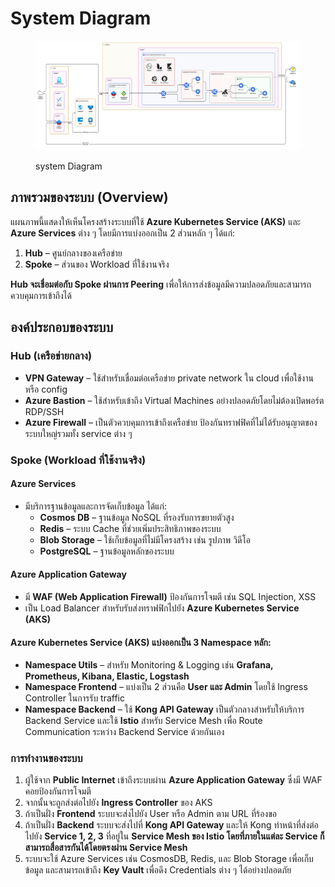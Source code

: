 # System Diagram

<figure><img src="../../../.gitbook/assets/image (9).png" alt=""><figcaption><p>system Diagram</p></figcaption></figure>

## ภาพรวมของระบบ (Overview)

แผนภาพนี้แสดงให้เห็นโครงสร้างระบบที่ใช้ **Azure Kubernetes Service (AKS)** และ **Azure Services** ต่าง ๆ โดยมีการแบ่งออกเป็น 2 ส่วนหลัก ๆ ได้แก่:

1. **Hub** – ศูนย์กลางของเครือข่าย
2. **Spoke** – ส่วนของ Workload ที่ใช้งานจริง

**Hub จะเชื่อมต่อกับ Spoke ผ่านการ Peering** เพื่อให้การส่งข้อมูลมีความปลอดภัยและสามารถควบคุมการเข้าถึงได้

## องค์ประกอบของระบบ

### **Hub (เครือข่ายกลาง)**

* **VPN Gateway** – ใช้สำหรับเชื่อมต่อเครือข่าย private network ใน cloud เพื่อใช้งานหรือ config
* **Azure Bastion** – ใช้สำหรับเข้าถึง Virtual Machines อย่างปลอดภัยโดยไม่ต้องเปิดพอร์ต RDP/SSH
* **Azure Firewall** – เป็นตัวควบคุมการเข้าถึงเครือข่าย ป้องกันทราฟฟิคที่ไม่ได้รับอนุญาตของระบบใหญ่รวมทั้ง service ต่าง ๆ

### Spoke (Workload ที่ใช้งานจริง)

#### **Azure Services**

* มีบริการฐานข้อมูลและการจัดเก็บข้อมูล ได้แก่:
  * **Cosmos DB** – ฐานข้อมูล NoSQL ที่รองรับการขยายตัวสูง
  * **Redis** – ระบบ Cache ที่ช่วยเพิ่มประสิทธิภาพของระบบ
  * **Blob Storage** – ใช้เก็บข้อมูลที่ไม่มีโครงสร้าง เช่น รูปภาพ วิดีโอ
  * **PostgreSQL** – ฐานข้อมูลหลักของระบบ

#### **Azure Application Gateway**

* มี **WAF (Web Application Firewall)** ป้องกันการโจมตี เช่น SQL Injection, XSS
* เป็น Load Balancer สำหรับรับส่งทราฟฟิกไปยัง **Azure Kubernetes Service (AKS)**

#### **Azure Kubernetes Service (AKS)** แบ่งออกเป็น 3 Namespace หลัก:

* **Namespace Utils** – สำหรับ Monitoring & Logging เช่น **Grafana, Prometheus, Kibana, Elastic, Logstash**
* **Namespace Frontend** – แบ่งเป็น 2 ส่วนคือ **User และ Admin** โดยใช้ Ingress Controller ในการรับ traffic
* **Namespace Backend** – ใช้ **Kong API Gateway** เป็นตัวกลางสำหรับให้บริการ Backend Service และใช้ **Istio** สำหรับ Service Mesh เพื่อ Route Communication ระหว่าง Backend Service ด้วยกันเอง

### **การทำงานของระบบ**

1. ผู้ใช้จาก **Public Internet** เข้าถึงระบบผ่าน **Azure Application Gateway** ซึ่งมี WAF คอยป้องกันการโจมตี
2. จากนั้นจะถูกส่งต่อไปยัง **Ingress Controller** ของ AKS
3. ถ้าเป็นฝั่ง **Frontend** ระบบจะส่งไปยัง User หรือ Admin ตาม URL ที่ร้องขอ
4. ถ้าเป็นฝั่ง **Backend** ระบบจะส่งไปที่ **Kong API Gateway** และให้ Kong ทำหน้าที่ส่งต่อไปยัง **Service 1, 2, 3** ที่อยู่ใน **Service Mesh ของ Istio โดยที่ภายในแต่ละ Service ก็สามารถสื่อสารกันได้โดยตรงผ่าน Service Mesh**
5. ระบบจะใช้ Azure Services เช่น CosmosDB, Redis, และ Blob Storage เพื่อเก็บข้อมูล และสามารถเข้าถึง **Key Vault** เพื่อดึง Credentials ต่าง ๆ ได้อย่างปลอดภัย

